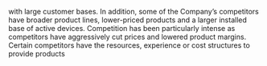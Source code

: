 with large customer bases. In addition, some of the Company’s competitors have broader product lines, lower-priced products
and  a  larger  installed  base  of  active  devices.  Competition  has  been  particularly  intense  as  competitors  have  aggressively  cut
prices and lowered product margins. Certain competitors have the resources, experience or cost structures to provide products